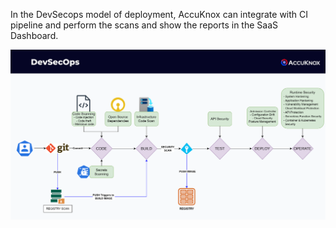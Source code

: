 

In the DevSecops model of deployment, AccuKnox can integrate with CI pipeline and perform the scans and show the reports in the SaaS Dashboard.

![](images/devsecops.png)